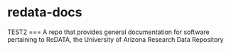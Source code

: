 # redata-docs
TEST2 === 
A repo that provides general documentation for software pertaining to ReDATA, the University of Arizona Research Data Repository
